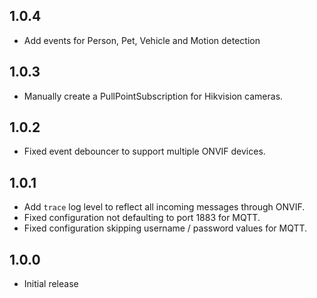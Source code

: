 ## 1.0.4

* Add events for Person, Pet, Vehicle and Motion detection

## 1.0.3

* Manually create a PullPointSubscription for Hikvision cameras.

## 1.0.2

* Fixed event debouncer to support multiple ONVIF devices.

## 1.0.1

* Add `trace` log level to reflect all incoming messages through ONVIF.
* Fixed configuration not defaulting to port 1883 for MQTT.
* Fixed configuration skipping username / password values for MQTT.

## 1.0.0

* Initial release
